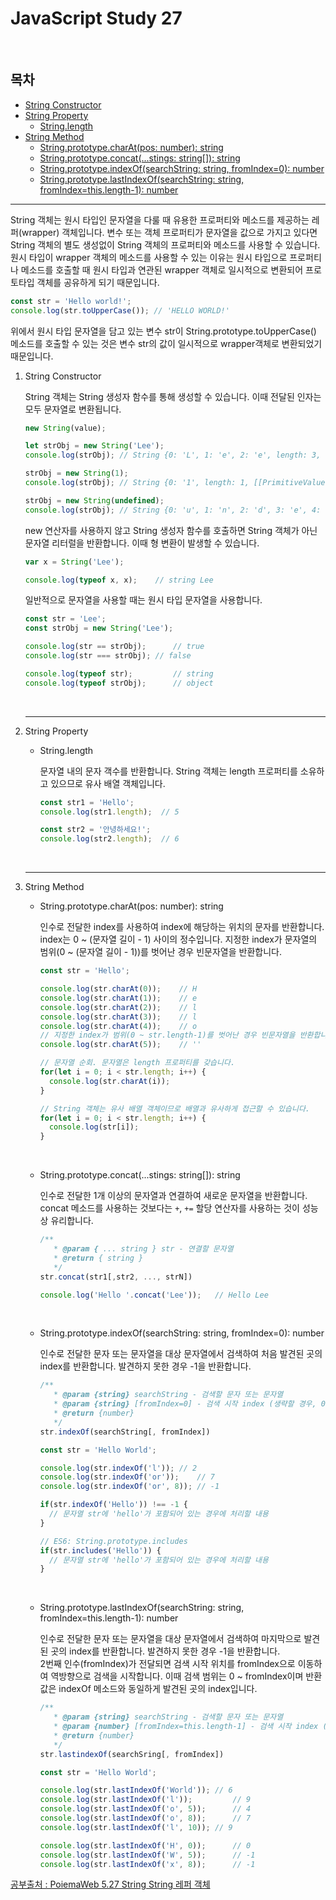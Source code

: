 # JavaScript Study 27

<br/>

## 목차

- [String Constructor](#constructor)
- [String Property](#property)
  - [String.length](#length)
- [String Method](#method)
  - [String.prototype.charAt(pos: number): string](#caharat)
  - [String.prototype.concat(...stings: string[]): string](#concat)
  - [String.prototype.indexOf(searchString: string, fromIndex=0): number](#indexof)
  - [String.prototype.lastIndexOf(searchString: string, fromIndex=this.length-1): number](#lastindexof)

---

String 객체는 원시 타입인 문자열을 다룰 때 유용한 프로퍼티와 메소드를 제공하는 레퍼(wrapper) 객체입니다. 변수 또는 객체 프로퍼티가 문자열을 값으로 가지고 있다면 String 객체의 별도 생성없이 String 객체의 프로퍼티와 메소드를 사용할 수 있습니다.<br/>원시 타입이 wrapper 객체의 메소드를 사용할 수 있는 이유는 원시 타입으로 프로퍼티나 메소드를 호출할 때 원시 타입과 연관된 wrapper 객체로 일시적으로 변환되어 프로토타입 객체를 공유하게 되기 때문입니다.

```javascript
const str = 'Hello world!';
console.log(str.toUpperCase());	// 'HELLO WORLD!'
```

위에서 원시 타입 문자열을 담고 있는 변수 str이 String.prototype.toUpperCase() 메소드를 호출할 수 있는 것은 변수 str의 값이 일시적으로 wrapper객체로 변환되었기 때문입니다.

1. String Constructor<a id="constructor"></a>

   String 객체는 String 생성자 함수를 통해 생성할 수 있습니다. 이때 전달된 인자는 모두 문자열로 변환됩니다.

   ```javascript
   new String(value);
   ```

   ```javascript
   let strObj = new String('Lee');
   console.log(strObj);	// String {0: 'L', 1: 'e', 2: 'e', length: 3, [[PrimitiveValue]]: 'Lee'}
   
   strObj = new String(1);
   console.log(strObj);	// String {0: '1', length: 1, [[PrimitiveValue]]: 1}
   
   strObj = new String(undefined);
   console.log(strObj);	// String {0: 'u', 1: 'n', 2: 'd', 3: 'e', 4: 'f', 5: 'i', 6: 'n', 7: 'e', 8: 'd', length: 9, [[PrimitiveValue]]: 'undefined'}
   ```

   new 연산자를 사용하지 않고 String 생성자 함수를 호출하면 String 객체가 아닌 문자열 리터럴을 반환합니다. 이때 형 변환이 발생할 수 있습니다.

   ```javascript
   var x = String('Lee');
   
   console.log(typeof x, x);	// string Lee
   ```

   일반적으로 문자열을 사용할 때는 원시 타입 문자열을 사용합니다.

   ```javascript
   const str = 'Lee';
   const strObj = new String('Lee');
   
   console.log(str == strObj);		// true
   console.log(str === strObj);	// false
   
   console.log(typeof str);			// string
   console.log(typeof strObj);		// object
   ```

   <br/>

   ---

2. String Property<a id="property"></a>

   - String.length<a id="length"></a>

     문자열 내의 문자 객수를 반환합니다. String 객체는 length 프로퍼티를 소유하고 있으므로 유사 배열 객체입니다.

     ```javascript
     const str1 = 'Hello';
     console.log(str1.length);	// 5
     
     const str2 = '안녕하세요!';
     console.log(str2.length);	// 6
     ```

   <br/>

   ---

3. String Method<a id="method"></a>

   - String.prototype.charAt(pos: number): string<a id="charat"></a>

     인수로 전달한 index를 사용하여 index에 해당하는 위치의 문자를 반환합니다. index는 0 ~ (문자열 길이 - 1) 사이의 정수입니다. 지정한 index가 문자열의 범위(0 ~  (문자열 길이 - 1))를 벗어난 경우 빈문자열을 반환합니다.

     ```javascript
     const str = 'Hello';	
     
     console.log(str.charAt(0));	// H
     console.log(str.charAt(1));	// e
     console.log(str.charAt(2));	// l
     console.log(str.charAt(3));	// l
     console.log(str.charAt(4));	// o
     // 지정한 index가 범위(0 ~ str.length-1)를 벗어난 경우 빈문자열을 반환합니다.
     console.log(str.charAt(5));	// ''
     
     // 문자열 순회. 문자열은 length 프로퍼티를 갖습니다.
     for(let i = 0; i < str.length; i++) {
       console.log(str.charAt(i));
     }
     
     // String 객체는 유사 배열 객체이므로 배열과 유사하게 접근할 수 있습니다.
     for(let i = 0; i < str.length; i++) {
       console.log(str[i]);
     }
     ```

     <br/>

   - String.prototype.concat(...stings: string[]): string<a id="concat"></a>

     인수로 전달한 1개 이상의 문자열과 연결하여 새로운 문자열을 반환합니다.<br/>concat 메소드를 사용하는 것보다는 <code>+</code>, <code>+=</code> 할당 연산자를 사용하는 것이 성능상 유리합니다.

     ```javascript
     /**
     	* @param { ... string } str - 연결할 문자열
     	* @return { string }
     	*/
     str.concat(str1[,str2, ..., strN])
     ```

     ```javascript
     console.log('Hello '.concat('Lee'));	// Hello Lee
     ```

     <br/>

   - String.prototype.indexOf(searchString: string, fromIndex=0): number<a id="indexof"></a>

     인수로 전달한 문자 또는 문자열을 대상 문자열에서 검색하여 처음 발견된 곳의 index를 반환합니다. 발견하지 못한 경우 -1을 반환합니다.

     ```javascript
     /**
     	* @param {string} searchString - 검색할 문자 또는 문자열
     	* @param {string} [fromIndex=0] - 검색 시작 index (생략할 경우, 0)
     	* @return {number}
     	*/
     str.indexOf(searchString[, fromIndex])
     ```

     ```javascript
     const str = 'Hello World';
     
     console.log(str.indexOf('l'));	// 2
     console.log(str.indexOf('or'));	// 7
     console.log(str.indexOf('or', 8));	// -1
     
     if(str.indexOf('Hello')) !== -1 {
       // 문자열 str에 'hello'가 포함되어 있는 경우에 처리할 내용
     }
     
     // ES6: String.prototype.includes
     if(str.includes('Hello')) {
       // 문자열 str에 'hello'가 포함되어 있는 경우에 처리할 내용
     }
     ```

     <br/>

   - String.prototype.lastIndexOf(searchString: string, fromIndex=this.length-1): number<a id="lastindexof"></a>

     인수로 전달한 문자 또는 문자열을 대상 문자열에서 검색하여 마지막으로 발견된 곳의 index를 반환합니다. 발견하지 못한 경우 -1을 반환합니다.<br/>2번째 인수(fromIndex)가 전달되면 검색 시작 위치를 fromIndex으로 이동하여 역방향으로 검색을 시작합니다. 이때 검색 범위는 0 ~ fromIndex이며 반환값은 indexOf 메소드와 동일하게 발견된 곳의 index입니다.

     ```javascript
     /**
     	* @param {string} searchString - 검색할 문자 또는 문자열
     	* @param {number} [fromIndex=this.length-1] - 검색 시작 index (생략할 경우, 문자열 길이 - 1)
     	* @return {number}
     	*/
     str.lastindexOf(searchSring[, fromIndex])
     ```

     ```javascript
     const str = 'Hello World';
     
     console.log(str.lastIndexOf('World'));	// 6
     console.log(str.lastIndexOf('l'));			// 9
     console.log(str.lastIndexOf('o', 5));		// 4
     console.log(str.lastIndexOf('o', 8));		// 7
     console.log(str.lastIndexOf('l', 10));	// 9
     
     console.log(str.lastIndexOf('H', 0));		// 0
     console.log(str.lastIndexOf('W', 5));		// -1
     console.log(str.lastIndexOf('x', 8));		// -1
     ```

[공부출처 : PoiemaWeb 5.27 String String 레퍼 객체](https://poiemaweb.com/js-string)